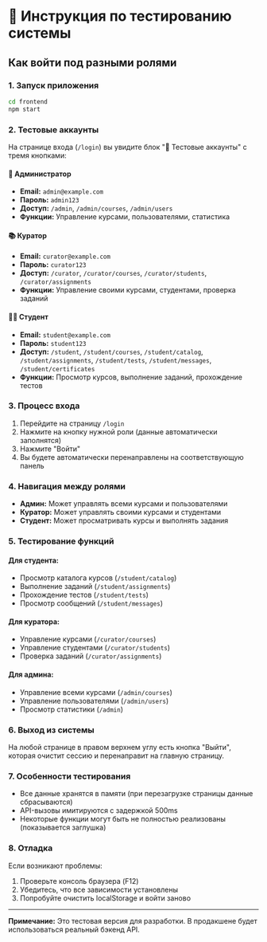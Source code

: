 # 🧪 Инструкция по тестированию системы

## Как войти под разными ролями

### 1. Запуск приложения
```bash
cd frontend
npm start
```

### 2. Тестовые аккаунты

На странице входа (`/login`) вы увидите блок "🧪 Тестовые аккаунты" с тремя кнопками:

#### 👑 Администратор
- **Email:** `admin@example.com`
- **Пароль:** `admin123`
- **Доступ:** `/admin`, `/admin/courses`, `/admin/users`
- **Функции:** Управление курсами, пользователями, статистика

#### 📚 Куратор
- **Email:** `curator@example.com`
- **Пароль:** `curator123`
- **Доступ:** `/curator`, `/curator/courses`, `/curator/students`, `/curator/assignments`
- **Функции:** Управление своими курсами, студентами, проверка заданий

#### 👨‍🎓 Студент
- **Email:** `student@example.com`
- **Пароль:** `student123`
- **Доступ:** `/student`, `/student/courses`, `/student/catalog`, `/student/assignments`, `/student/tests`, `/student/messages`, `/student/certificates`
- **Функции:** Просмотр курсов, выполнение заданий, прохождение тестов

### 3. Процесс входа

1. Перейдите на страницу `/login`
2. Нажмите на кнопку нужной роли (данные автоматически заполнятся)
3. Нажмите "Войти"
4. Вы будете автоматически перенаправлены на соответствующую панель

### 4. Навигация между ролями

- **Админ:** Может управлять всеми курсами и пользователями
- **Куратор:** Может управлять своими курсами и студентами
- **Студент:** Может просматривать курсы и выполнять задания

### 5. Тестирование функций

#### Для студента:
- Просмотр каталога курсов (`/student/catalog`)
- Выполнение заданий (`/student/assignments`)
- Прохождение тестов (`/student/tests`)
- Просмотр сообщений (`/student/messages`)

#### Для куратора:
- Управление курсами (`/curator/courses`)
- Управление студентами (`/curator/students`)
- Проверка заданий (`/curator/assignments`)

#### Для админа:
- Управление всеми курсами (`/admin/courses`)
- Управление пользователями (`/admin/users`)
- Просмотр статистики (`/admin`)

### 6. Выход из системы

На любой странице в правом верхнем углу есть кнопка "Выйти", которая очистит сессию и перенаправит на главную страницу.

### 7. Особенности тестирования

- Все данные хранятся в памяти (при перезагрузке страницы данные сбрасываются)
- API-вызовы имитируются с задержкой 500ms
- Некоторые функции могут быть не полностью реализованы (показывается заглушка)

### 8. Отладка

Если возникают проблемы:
1. Проверьте консоль браузера (F12)
2. Убедитесь, что все зависимости установлены
3. Попробуйте очистить localStorage и войти заново

---

**Примечание:** Это тестовая версия для разработки. В продакшене будет использоваться реальный бэкенд API. 